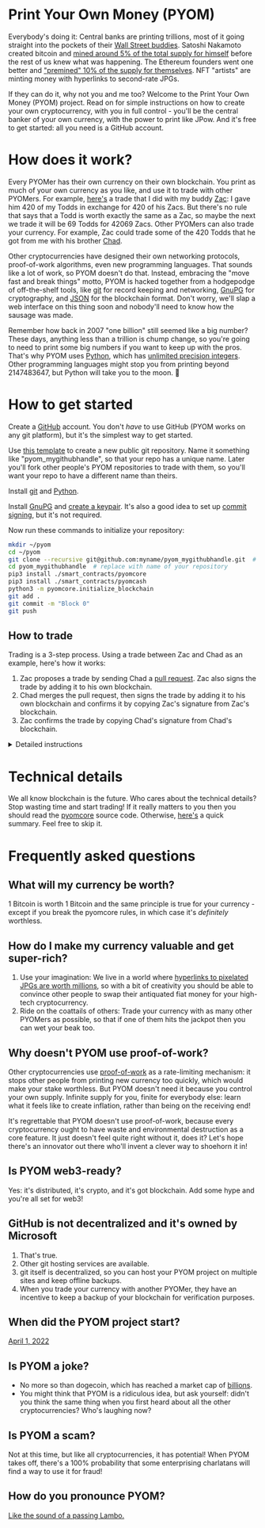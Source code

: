 # Print Your Own Money (PYOM)

Everybody's doing it: Central banks are printing trillions, most of it going straight into the pockets of their [Wall Street buddies](https://www.newyorker.com/news/our-columnists/wall-streets-pandemic-bonanza). Satoshi Nakamoto created bitcoin and [mined around 5% of the total supply for himself](https://en.wikipedia.org/wiki/Satoshi_Nakamoto#Development_of_bitcoin) before the rest of us knew what was happening. The Ethereum founders went one better and ["premined" 10% of the supply for themselves](https://www.coindesk.com/markets/2020/07/11/sale-of-the-century-the-inside-story-of-ethereums-2014-premine/). NFT "artists" are minting money with hyperlinks to second-rate JPGs.

If they can do it, why not you and me too? Welcome to the Print Your Own Money (PYOM) project. Read on for simple instructions on how to create your own cryptocurrency, with you in full control - you'll be the central banker of your own currency, with the power to print like JPow. And it's free to get started: all you need is a GitHub account.

# How does it work?

Every PYOMer has their own currency on their own blockchain. You print as much of your own currency as you like, and use it to trade with other PYOMers. For example, [here's](https://github.com/toddfratello/pyom_toddfratello/pull/1) a trade that I did with my buddy [Zac](https://github.com/zacveli): I gave him 420 of my Todds in exchange for 420 of his Zacs. But there's no rule that says that a Todd is worth exactly the same as a Zac, so maybe the next we trade it will be 69 Todds for 42069 Zacs. Other PYOMers can also trade your currency. For example, Zac could trade some of the 420 Todds that he got from me with his brother [Chad](https://github.com/chadveli).

Other cryptocurrencies have designed their own networking protocols, proof-of-work algorithms, even new programming languages. That sounds like a lot of work, so PYOM doesn't do that. Instead, embracing the "move fast and break things" motto, PYOM is hacked together from a hodgepodge of off-the-shelf tools, like [git](https://git-scm.com/downloads) for record keeping and networking, [GnuPG](https://gnupg.org/) for cryptography, and [JSON](https://en.wikipedia.org/wiki/JSON) for the blockchain format. Don't worry, we'll slap a web interface on this thing soon and nobody'll need to know how the sausage was made.

Remember how back in 2007 "one billion" still seemed like a big number? These days, anything less than a trillion is chump change, so you're going to need to print some big numbers if you want to keep up with the pros. That's why PYOM uses [Python](https://www.python.org/), which has [unlimited precision integers](https://docs.python.org/3/library/stdtypes.html#numeric-types-int-float-complex). Other programming languages might stop you from printing beyond 2147483647, but Python will take you to the moon. 🚀

# How to get started

Create a [GitHub](https://github.com/) account. You don't *have* to use GitHub (PYOM works on any git platform), but it's the simplest way to get started.

Use [this template](https://github.com/toddfratello/pyom_template/generate) to create a new public git repository. Name it something like "pyom_mygithubhandle", so that your repo has a unique name. Later you'll fork other people's PYOM repositories to trade with them, so you'll want your repo to have a different name than theirs.

Install [git](https://git-scm.com/downloads) and [Python](https://www.python.org/).

Install [GnuPG](https://gnupg.org/) and [create a keypair](https://docs.github.com/en/authentication/managing-commit-signature-verification/generating-a-new-gpg-key). It's also a good idea to set up [commit signing](https://docs.github.com/en/authentication/managing-commit-signature-verification/signing-commits), but it's not required.

Now run these commands to initialize your repository:

```bash
mkdir ~/pyom
cd ~/pyom
git clone --recursive git@github.com:myname/pyom_mygithubhandle.git  # replace with url of your repository
cd pyom_mygithubhandle  # replace with name of your repository
pip3 install ./smart_contracts/pyomcore
pip3 install ./smart_contracts/pyomcash
python3 -m pyomcore.initialize_blockchain
git add .
git commit -m "Block 0"
git push
```

## How to trade

Trading is a 3-step process. Using a trade between Zac and Chad as an example, here's how it works:

1. Zac proposes a trade by sending Chad a [pull request](https://docs.github.com/en/pull-requests/collaborating-with-pull-requests/proposing-changes-to-your-work-with-pull-requests/about-pull-requests). Zac also signs the trade by adding it to his own blockchain.
2. Chad merges the pull request, then signs the trade by adding it to his own blockchain and confirms it by copying Zac's signature from Zac's blockchain.
3. Zac confirms the trade by copying Chad's signature from Chad's blockchain.

<details><summary>Detailed instructions</summary>
<br>

If these instructions seem a bit cumbersome, it's because PYOM is built on [git](https://git-scm.com). This is all totally normal for git - you'll get used to it.

Zac goes to [pyom_chadveli](https://github.com/chadveli/pyom_chadveli) and clicks the "fork" button. Then he runs these commands:

```bash
cd ~/pyom
mkdir pyom_zacveli_deps  # Create a directory for blockchains of other PYOMers
cd pyom_zacveli_deps
git clone --recursive https://github.com/zacveli/pyom_chadveli.git  # Zac's fork of pyom_chadveli
git remote add upstream https://github.com/chadveli/pyom_chadveli.git
cd pyom_chadveli
python3 -m pyomcore.verifier  # check that Chad hasn't broken the pyomcore rules
python3 -m pyomcash.verifier  # check that Chad hasn't broken the pyomcash rules
cd ~/pyom/pyom_zacveli
python3 -m pyomcore.check_dependency_chain . ~/pyom/pyom_zacveli_deps/*  # check dependencies
python3 -m pyomcash.propose_simple_trade ~/pyom/pyom_zacveli_deps/pyom_chadveli 69 420  # Trade 69 Zacs for 420 Chads
git add .
git commit -m "Trade with Chad"  # commit on main branch
git push  # Upload transaction to Zac's pyom repo on GitHub
cd ~/pyom/pyom_zacveli_deps/pyom_chadveli
git checkout -b TradeWithZac  # Create new branch for the trade
git add .
git commit -m "Trade with Zac"  # commit on TradeWithZac branch
git push  # Upload transaction to Zac's fork of Chad's pyom repo on GitHub
```

Then Zac creates a [pull request](https://github.com/chadveli/pyom_chadveli/pull/1) on GitHub and Chad merges it. But Chad also needs to add a new block to his blockchain to sign and confirm the transaction:

```bash
cd ~/pyom/pyom_chadveli_deps/pyom_zacveli
git fetch --all
git checkout main
git merge upstream/main
git push  # Chad's fork of pyom_zacveli is now up-to-date
python3 -m pyomcore.verifier  # check that Zac hasn't broken the pyomcore rules
python3 -m pyomcash.verifier  # check that Zac hasn't broken the pyomcash rules
cd ~/pyom/pyom_chadveli
git pull  # Download the transaction
python3 -m pyomcore.create_block transactions/2022/04/01/<timestamp>/protoblock.json
python3 -m pyomcore.confirm_transactions ~/pyom/pyom_chadveli_deps/pyom_zacveli
git add .
git commit -m "Confirm trade with Zac"  # commit on main branch
git push  # Upload transaction to Chad's pyom repo on GitHub
```

Finally, Zac runs same sequence of commands to confirm that Chad signed the transaction:

```bash
cd ~/pyom/pyom_zacveli_deps/pyom_chadveli
git fetch --all
git checkout main
git merge upstream/main
git push  # Zac's fork of pyom_chadveli is now up-to-date
python3 -m pyomcore.verifier  # check that Chad hasn't broken the pyomcore rules
python3 -m pyomcash.verifier  # check that Chad hasn't broken the pyomcash rules
cd ~/pyom/pyom_zacveli
python3 -m pyomcore.confirm_transactions ~/pyom/pyom_zacveli_deps/pyom_chadveli
git add .
git commit -m "Confirm trade with Zac"  # commit on main branch
git push  # Upload transaction to Zac's pyom repo on GitHub
```

</details>

# Technical details

We all know blockchain is the future. Who cares about the technical details? Stop wasting time and start trading! If it really matters to you then you should read the [pyomcore](https://github.com/toddfratello/pyomcore) source code. Otherwise, [here's](/doc/TechnicalDetails.md) a quick summary. Feel free to skip it.

# Frequently asked questions

## What will my currency be worth?

1 Bitcoin is worth 1 Bitcoin and the same principle is true for your currency - except if you break the pyomcore rules, in which case it's *definitely* worthless.

## How do I make my currency valuable and get super-rich?

1. Use your imagination: We live in a world where [hyperlinks to pixelated JPGs are worth millions](https://news.bitcoin.com/bandana-wearing-cryptopunk-nft-smashes-records-selling-for-23-million-in-ethereum/), so with a bit of creativity you should be able to convince other people to swap their antiquated fiat money for your high-tech cryptocurrency.
2. Ride on the coattails of others: Trade your currency with as many other PYOMers as possible, so that if one of them hits the jackpot then you can wet your beak too.

## Why doesn't PYOM use proof-of-work?

Other cryptocurrencies use [proof-of-work](https://en.wikipedia.org/wiki/Proof_of_work) as a rate-limiting mechanism: it stops other people from printing new currency too quickly, which would make your stake worthless. But PYOM doesn't need it because you control your own supply. Infinite supply for you, finite for everybody else: learn what it feels like to create inflation, rather than being on the receiving end!

It's regrettable that PYOM doesn't use proof-of-work, because every cryptocurrency ought to have waste and environmental destruction as a core feature. It just doesn't feel quite right without it, does it? Let's hope there's an innovator out there who'll invent a clever way to shoehorn it in!

## Is PYOM web3-ready?

Yes: it's distributed, it's crypto, and it's got blockchain. Add some hype and you're all set for web3!

## GitHub is not decentralized and it's owned by Microsoft

1. That's true.
2. Other git hosting services are available.
3. git itself is decentralized, so you can host your PYOM project on multiple sites and keep offline backups.
4. When you trade your currency with another PYOMer, they have an incentive to keep a backup of your blockchain for verification purposes.

## When did the PYOM project start?

[April 1, 2022](https://twitter.com/ToddFratello/status/1509817821743792160)

## Is PYOM a joke?

* No more so than dogecoin, which has reached a market cap of [billions](https://fortune.com/2021/02/11/dogecoin-price-rise-creator-market-cap/).
* You might think that PYOM is a ridiculous idea, but ask yourself: didn't you think the same thing when you first heard about all the other cryptocurrencies? Who's laughing now?

## Is PYOM a scam?

Not at this time, but like all cryptocurrencies, it has potential! When PYOM takes off, there's a 100% probability that some enterprising charlatans will find a way to use it for fraud!

## How do you pronounce PYOM?

[Like the sound of a passing Lambo.](https://www.urbandictionary.com/define.php?term=Pyom)
